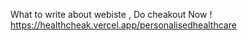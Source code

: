 What to write about webiste , Do cheakout Now ! https://healthcheak.vercel.app/personalisedhealthcare
